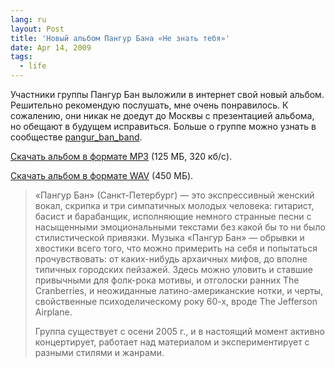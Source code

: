 ```yaml
---
lang: ru
layout: Post
title: 'Новый альбом Пангур Бана «Не знать тебя»'
date: Apr 14, 2009
tags:
  - life
---
```


Участники группы Пангур Бан выложили в интернет свой новый альбом. Решительно рекомендую послушать, мне очень понравилось. К сожалению, они никак не доедут до Москвы с презентацией альбома, но обещают в будущем исправиться. Больше о группе можно узнать в сообществе [pangur_ban_band](http://pangur-ban-band.livejournal.com/).

[Скачать альбом в формате MP3](http://community.livejournal.com/pangur_ban_band/39216.html 'Пангур Бан «Не знать тебя»') (125 МБ, 320 кб/с).

[Скачать альбом в формате WAV](http://community.livejournal.com/pangur_ban_band/39100.html 'Пангур Бан «Не знать тебя»') (450 МБ).

> «Пангур Бан» (Санкт-Петербург) — это экспрессивный женский вокал, скрипка и три симпатичных молодых человека: гитарист, басист и барабанщик, исполняющие немного странные песни с насыщенными эмоциональными текстами без какой бы то ни было стилистической привязки. Музыка «Пангур Бан» — обрывки и хвостики всего того, что можно примерить на себя и попытаться прочувствовать: от каких-нибудь архаичных мифов, до вполне типичных городских пейзажей. Здесь можно уловить и ставшие привычными для фолк-рока мотивы, и отголоски ранних The Cranberries, и неожиданные латино-американские нотки, и черты, свойственные психоделическому року 60-х, вроде The Jefferson Airplane.
>
> Группа существует с осени 2005 г., и в настоящий момент активно концертирует, работает над материалом и экспериментирует с разными стилями и жанрами.
